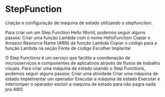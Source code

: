 # StepFunction
criação e configuração de maquina de estado utilizando o stepfunction.

Para criar um  um Step Function Hello World, podemos  seguir alguns passos:
Criar uma função Lambda com o nome HelloFunction
Copiar o Amazon Resource Name (ARN) da função Lambda
Copiar o código para a função Lambda na seção Fonte de código
Escolher Implantar 

O Step Functions é um serviço que facilita a coordenação de microsserviços e componentes de aplicativos através de fluxos de trabalho visuais. 
Para criar uma máquina de estado  usando o Step Functions, podemos  seguir alguns passos:
Criar uma atividade
Criar uma máquina de estado
Implementar um operador
Executar a máquina de estado
Executar e interromper o operador
excluir a maquina de estado para não pagra nada pra AWS
